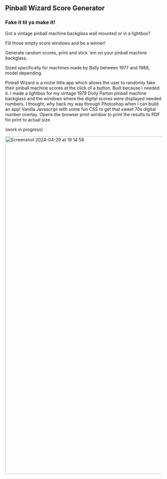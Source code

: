## Pinball Wizard Score Generator
### Fake it til ya make it!

Got a vintage pinball machine backglass wall mounted or in a lightbox?
     
Fill those empty score windows and be a winner!
    
Generate random scores, print and stick 'em on your pinball machine
backglass.
     
Sized specifically for machines made by Bally between 1977 and 1988,
model depending.
      
Pinball Wizard is a niche little app which allows the user to randomly fake their pinball machine scores at the click of a button. Built because I needed it. I made a lightbox for my vintage 1979 Dolly Parton pinball machine backglass and the windows where the digital scores were displayed needed numbers. I thought, why hack my way through Photoshop when I can build an app! Vanilla Javascript with some fun CSS to get that sweet 70s digital number overlay. Opens the browser print window to print the results to PDF for print to actual size.

(work in progress)

<img width="1082" alt="Screenshot 2024-04-29 at 19 14 58" src="https://github.com/jalridley/pinball-wizard/assets/72085091/055d2984-126a-4b36-bca5-67a7d444c746">

